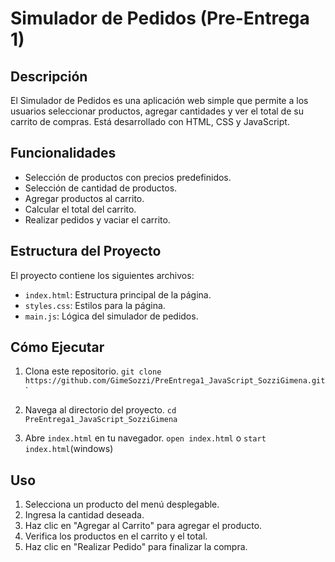 # Simulador de Pedidos (Pre-Entrega 1)

## Descripción

El Simulador de Pedidos es una aplicación web simple que permite a los usuarios seleccionar productos, agregar cantidades y ver el total de su carrito de compras. Está desarrollado con HTML, CSS y JavaScript.

## Funcionalidades

- Selección de productos con precios predefinidos.
- Selección de cantidad de productos.
- Agregar productos al carrito.
- Calcular el total del carrito.
- Realizar pedidos y vaciar el carrito.

## Estructura del Proyecto

El proyecto contiene los siguientes archivos:

- `index.html`: Estructura principal de la página.
- `styles.css`: Estilos para la página.
- `main.js`: Lógica del simulador de pedidos.

## Cómo Ejecutar

1. Clona este repositorio.
   `git clone https://github.com/GimeSozzi/PreEntrega1_JavaScript_SozziGimena.git`
   `

2. Navega al directorio del proyecto.
   `cd PreEntrega1_JavaScript_SozziGimena`

3. Abre `index.html` en tu navegador.
   `open index.html` o `start index.html`(windows)

## Uso

1. Selecciona un producto del menú desplegable.
2. Ingresa la cantidad deseada.
3. Haz clic en "Agregar al Carrito" para agregar el producto.
4. Verifica los productos en el carrito y el total.
5. Haz clic en "Realizar Pedido" para finalizar la compra.
